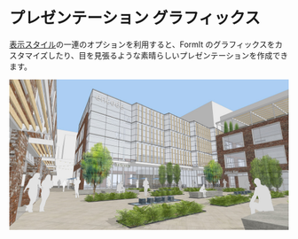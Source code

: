 # プレゼンテーション グラフィックス

[表示スタイル](../tool-library/visual-styles.md)の一連のオプションを利用すると、FormIt のグラフィックスをカスタマイズしたり、目を見張るような素晴らしいプレゼンテーションを作成できます。

![](../.gitbook/assets/screen1.jpg)
